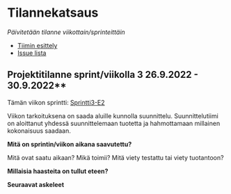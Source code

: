 # Tilannekatsaus


*Päivitetään tilanne viikottain/sprinteittäin*

* [Tiimin esittely](https://ac8393.pages.labranet.jamk.fi/grafiteam-projekti/10-Projektihallinta/esittely/)
* [Issue lista](https://gitlab.labranet.jamk.fi/AC8393/grafiteam-projekti/-/issues)

## Projektitilanne sprint/viikolla 3 26.9.2022 - 30.9.2022**

Tämän viikon sprintti: [Sprintti3-E2](https://gitlab.labranet.jamk.fi/AC8393/grafiteam-projekti/-/issues/5)

Viikon tarkoituksena on saada aluille kunnolla suunnittelu. Suunnittelutiimi on aloittanut yhdessä suunnittelemaan tuotetta ja hahmottamaan millainen kokonaisuus saadaan.

**Mitä on sprintin/viikon aikana saavutettu?**

Mitä ovat saatu aikaan? Mikä toimii? Mitä viety testattu tai viety tuotantoon?

**Millaisia haasteita on tullut eteen?**

**Seuraavat askeleet**




